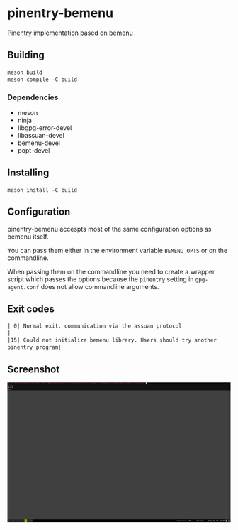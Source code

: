 # pinentry-bemenu

[Pinentry](https://www.gnupg.org/related_software/pinentry/index.en.html)
implementation based on [bemenu](https://github.com/Cloudef/bemenu)

## Building

```
meson build
meson compile -C build
```

### Dependencies

- meson
- ninja
- libgpg-error-devel
- libassuan-devel
- bemenu-devel
- popt-devel

## Installing

```
meson install -C build
```

## Configuration

pinentry-bemenu accespts most of the same configuration options as bemenu
itself.

You can pass them either in the environment variable `BEMENU_OPTS` or on the
commandline.

When passing them on the commandline you need to create a wrapper script which
passes the options because the `pinentry` setting in `gpg-agent.conf` does not
allow commandline arguments.

## Exit codes

```
| 0| Normal exit. communication via the assuan protocol                            |
|15| Could not initialize bemenu library. Users should try another pinentry program|
```

## Screenshot

![Screenshot of pinentry-bemenu](./screenshot.png?raw=true)
